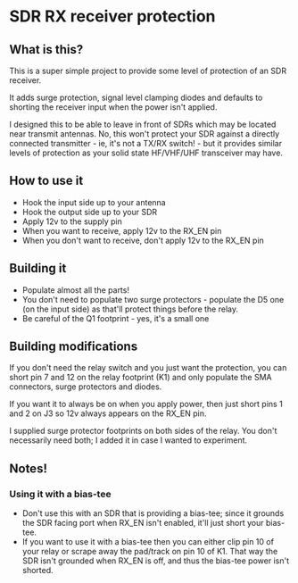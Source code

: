 # SDR RX receiver protection

## What is this?

This is a super simple project to provide some level of protection
of an SDR receiver.

It adds surge protection, signal level clamping diodes and defaults
to shorting the receiver input when the power isn't applied.

I designed this to be able to leave in front of SDRs which may be
located near transmit antennas.  No, this won't protect your
SDR against a directly connected transmitter - ie, it's not a TX/RX
switch! - but it provides similar levels of protection as your
solid state HF/VHF/UHF transceiver may have.

## How to use it

 * Hook the input side up to your antenna
 * Hook the output side up to your SDR
 * Apply 12v to the supply pin
 * When you want to receive, apply 12v to the RX_EN pin
 * When you don't want to receive, don't apply 12v to the RX_EN pin

## Building it

 * Populate almost all the parts!
 * You don't need to populate two surge protectors - populate the D5
   one (on the input side) as that'll protect things before the relay.
 * Be careful of the Q1 footprint - yes, it's a small one

## Building modifications

If you don't need the relay switch and you just want the protection,
you can short pin 7 and 12 on the relay footprint (K1) and only populate
the SMA connectors, surge protectors and diodes.

If you want it to always be on when you apply power, then just short
pins 1 and 2 on J3 so 12v always appears on the RX_EN pin.

I supplied surge protector footprints on both sides of the relay.
You don't necessarily need both; I added it in case I wanted to
experiment.

## Notes!

### Using it with a bias-tee

 * Don't use this with an SDR that is providing a bias-tee; since it
   grounds the SDR facing port when RX_EN isn't enabled, it'll just short
   your bias-tee.
 * If you want to use it with a bias-tee then you can either clip pin 10
   of your relay or scrape away the pad/track on pin 10 of K1.  That way
   the SDR isn't grounded when RX_EN is off, and thus the bias-tee power
   isn't shorted.
